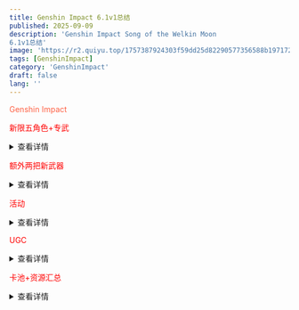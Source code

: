 ```yaml
---
title: Genshin Impact 6.1v1总结
published: 2025-09-09
description: 'Genshin Impact Song of the Welkin Moon
6.1v1总结'
image: 'https://r2.quiyu.top/1757387924303f59dd25d82290577356588b19717249cde5c513dcef8db046dd4a6ae672641c5.0.jpg'
tags: [GenshinImpact]
category: 'GenshinImpact'
draft: false 
lang: ''
---
```


<span style="color: #ff6347;">Genshin Impact</span>

<span style="color: red;">新限五角色+专武</span>
<details>
  <summary>查看详情</summary>
  <img src="https://r1.quiyu.cn/nfr1.jpg" alt="角色">
  <img src="https://r1.quiyu.cn/nfr2.png" alt="专武">
</details>

<span style="color: red;">额外两把新武器</span>
<details>
  <summary>查看详情</summary>
  <img src="https://r1.quiyu.cn/yswq1.png" alt="武1">
  <img src="https://r1.quiyu.cn/yswq2.png" alt="武2">
</details>


<span style="color: red;">活动</span>
<details>
  <summary>查看详情</summary>
  <!-- 子活动1 -->
  <details>
    <summary><span style="color: #fbbc05;">幽境危战绝境难度</span></summary>
   <img src="https://r1.quiyu.cn/yjwz1029.png" alt="yj">
  </details>
  <!-- 子活动2 -->
  <details>
    <summary><span style="color: #fbbc05;">跃跃律动舞力聚会</span></summary>
    -【活动简介】
应「流泉之众」、「花羽会」及「回声之子」的联合邀请，一群须弥朋友来到了纳塔，共同举办活力满满的「舞术交流」聚会…

-【参与条件】
冒险等阶达到20，并完成以下前置任务：魔神任务「巨龙与自由之歌」。

-【活动规则】
在「跃跃律动舞力聚会」活动中，旅行者将匹配3名玩家，随机进入舞力挑战。在本次聚会中，每位参与者都需要跟随节奏，跟着舞者的动作一同舞动。在狂热时刻到来时，完成指定动作，还能获得更多的评分。请充分享受音乐，感受自由律动的乐趣吧！
  </details>
  <!-- 子活动3 -->
  <details>
    <summary><span style="color: #fbbc05;">龙龙游行</span></summary>
    -【活动简介】
出于对过往伙伴的思念，克维库决定在各个部族宣传一些能够让人和小龙愉快互动的技巧。此时，他正在「回声之子」附近徘徊…

-【参与条件】
冒险等阶达到20，并完成以下前置任务：魔神任务「巨龙与自由之歌」。

-【活动规则】
活动开始后，会随时间解锁新的挑战关卡。
在每次挑战中，旅行者都需要和龙伙伴默契配合、齐心协力以抵达终点。
  </details>
  <!-- 子活动4 -->
  <details>
    <summary><span style="color: #fbbc05;">参究故墟·稳健知行</span></summary>
    -【活动简介】
再回须弥，你们与诸位老友重逢，开始探查一桩沙漠中的奇事…

-【参与条件】
冒险等级达到20级，并完成以下前置任务：魔神任务「巨龙与自由之歌」。（完成传说任务「金狼之章 第二幕」后体验更佳。）

-【活动规则】
「参究故墟·稳健知行」活动分为三个主题：
主题一·「机关破谜范式」通过使用各种元素奇效，帮助解谜伙伴抵达终点
主题二·「伙伴侦查妙法」通过切换「翠星柯里安巴」与「赤红飞兔伯爵」，在特制的轨道中快速通行抵达终点。
主题三·「安全接敌实训」在上半场利用指定的方式击败敌人，获取强大增益，从而挑战下半场更为强大的敌人。
  </details>
</details>

<span style="color: red;">UGC</span>
<details>
  <summary>查看详情</summary>
  <!-- 子活动1 -->
  <details>
    <summary><span style="color: #fbbc05;">UGC基本</span></summary>
    -关于UGC主角的介绍
笔名「欧科塔维娅」的魔女托付给你和派蒙的人偶，善于探索「千星奇域」中封存的奥秘。

   千星奇域的解锁条件
   
   完成魔神任务「捕风的异乡人」
  </details>
  <!-- 子活动2 -->
  <details>
    <summary><span style="color: #fbbc05;">UGC背景介绍</span></summary>
   造访魔女O打造的奇妙世界。
在这里，琳琅满目、规则超凡的游戏任你挑选，亦可发挥才思，创作规则由你所定的独特空间。
尽情游玩之余，还能重现魔女O封存于奇域之中的见闻，获取各式各样的装扮藏品…
  </details>
  <!-- 子活动3 -->
  <details>
    <summary><span style="color: #fbbc05;">玩法</span></summary>
   关于奇域关卡列表展示
【展示范围】
本奇域关卡列表会根据现有关卡的评价和热度，定期进行更新。
【展示条件】
对于列表中的任意关卡，当玩家拥有该关卡的成功游玩纪录（段位或排行）时，即可选择在个人资料页中展示该纪录；至多可选择3个关卡的纪录进行展示。

【其他规则】
若展示中的关卡被轮替，移出本关卡列表，且玩家将相关纪录取消展示后，可能无法重新将其展示；若展示中的关卡被下架，则该关卡的纪录自动取消展示。


   关于好友默契系统的说明
【好友默契说明】
1.和其他玩家成为好友后，方可获得与该玩家的好友默契值。积累默契值能逐渐提升与该玩家的默契等级。
2.通过以下方式，可以增加与好友的默契值：
·与好友组队；
·与好友共同参与「千星奇域」中的玩法；
3.与同一好友的每日可获取默契值存在上限。

   关于默契之星的说明
1.连续3天和好友获得默契值，可点亮默契之星。

   关于千星奇域等级

【奇域等级奖励】
提升奇域等级，可获取对应等级的奖励。

【经验获取方式】
·游玩任意奇域关卡
·提升任意奇域关卡的段位等级
·提高任意奇域关卡的排行榜名次
·达成任意奇域关卡的成就

【等级经验上限】
每周可获取经验值到达上限后，将不能够通过游玩奇域关卡的形式获取经验。

   关于创建大厅
    
【新建大厅】
旅行者可以消耗1枚「盛会之匙」，基于已拥有的「典藏模板」或「自定义模板」，创建属于自己的「个人大厅」。

「个人大厅」持续3小时，厅主拥有邀请和移除人员、设置大厅标签和大厅描述、设置背景音乐等大厅管理权限。「个人大厅」持续时间内，无法再次创建「个人大厅」。

【盛会之匙】

已消耗的「盛会之匙」将随着时间自然回复，每12小时回复1枚，最多回复至2枚。

【典藏模板】
通过提升奇域等级、购买「千星纪游」等方式获得「典藏模板」及其所附属的「物件」。

「典藏模板」可以直接用于大厅的创建，其场景和附属的「物件」也可以用于编辑「自定义模板」。

【自定义模板】
旅行者可以使用拥有的「典藏模板」作为基础场景，搭配大厅「物件」，编辑并保存「自定义模板」。

旅行者最多同时保存三个自定义模板。
  </details>
  <!-- 子活动4 -->
  <details>
    <summary><span style="color: #fbbc05;">诸界纪游</span></summary>
千星奇域通行证系统，其名为诸界纪游，第一期名为复醒纪游
诸界纪游可以升级为诸界史诗
   <img src="https://r2.quiyu.top/jx61.jpg" alt="jy1">
   <img src="https://r2.quiyu.top/jx610.jpg" alt="jy2">
  </details>
</details>


<span style="color: red;">卡池+资源汇总</span>
<details>
  <summary>查看详情</summary>
  <img src="https://r1.quiyu.cn/kc99.png" alt="卡池">
  <img src="https://r2.quiyu.top/GI61YS.jpg" alt="资源汇总">
</details>